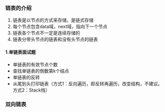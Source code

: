 ### 链表的介绍

1. 链表是以节点的方式来存储，是链式存储
2. 每个节点包含data域，next域，指向下一个节点
3. 链表各个节点不一定是连续存储的
4. 链表分带头节点的链表和没有头节点的链表

#### 1.单链表面试题

- 单链表的有效节点个数
- 查找单链表的倒数第k个结点
- 单链表的反转
- 从尾到头打印链表（方式1：反向遍历，即反转再遍历，改变结构，不建议。方式2：Stack栈）

### 双向链表



